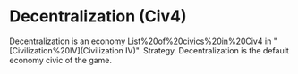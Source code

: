 # Decentralization (Civ4)

Decentralization is an economy [List%20of%20civics%20in%20Civ4](civic) in "[Civilization%20IV](Civilization IV)".
Strategy.
Decentralization is the default economy civic of the game.